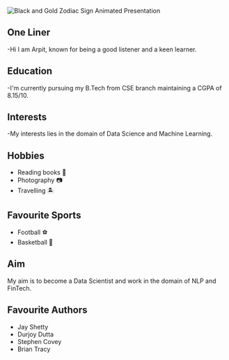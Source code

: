 ![Black and Gold Zodiac Sign Animated Presentation](https://user-images.githubusercontent.com/59132776/110401290-50e0d780-809f-11eb-9d85-ea7c249df400.gif)

## One Liner 
-Hi I am Arpit, known for being a good listener and a keen learner.

## Education
-I'm currently pursuing my B.Tech from CSE branch maintaining a CGPA of 8.15/10. 

## Interests
-My interests lies in the domain of Data Science and Machine Learning.                      

## Hobbies                 
- Reading books 📖                                
- Photography 📷
- Travelling 🏝️

## Favourite Sports  
- Football ⚽
- Basketball 🏀

## Aim
My aim is to become a Data Scientist and work in the domain of NLP and FinTech.  

## Favourite Authors
- Jay Shetty
- Durjoy Dutta
- Stephen Covey
- Brian Tracy

